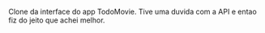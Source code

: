 Clone da interface do app TodoMovie. Tive uma duvida com a API e entao fiz do jeito que achei melhor.